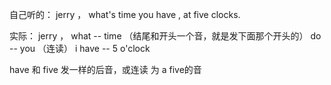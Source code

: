 


自己听的：
jerry ， what's time you have , at five clocks.

实际：
jerry ， what -- time （结尾和开头一个音，就是发下面那个开头的）  do -- you （连读）    i have -- 5 o'clock


have  和 five 发一样的后音，或连读 为  a five的音